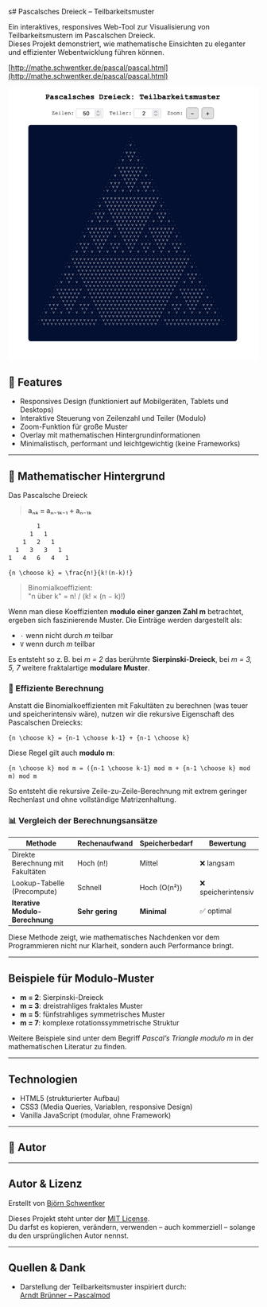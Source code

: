 s# Pascalsches Dreieck – Teilbarkeitsmuster

Ein interaktives, responsives Web-Tool zur Visualisierung von Teilbarkeitsmustern im Pascalschen Dreieck.  
Dieses Projekt demonstriert, wie mathematische Einsichten zu eleganter und effizienter Webentwicklung führen können.

[http://mathe.schwentker.de/pascal/pascal.html](http://mathe.schwentker.de/pascal/pascal.html)

![alt text](assets/pascal_preview.png)


## 📌 Features

- Responsives Design (funktioniert auf Mobilgeräten, Tablets und Desktops)
- Interaktive Steuerung von Zeilenzahl und Teiler (Modulo)
- Zoom-Funktion für große Muster
- Overlay mit mathematischen Hintergrundinformationen
- Minimalistisch, performant und leichtgewichtig (keine Frameworks)

---

## 🧼 Mathematischer Hintergrund

Das Pascalsche Dreieck

> **aₙₖ = aₙ₋₁ₖ₋₁ + aₙ₋₁ₖ**


```
        1
      1   1
    1   2   1
  1   3   3   1
1   4   6   4   1
```

```
{n \choose k} = \frac{n!}{k!(n-k)!}
```

> Binomialkoeffizient:  
> "n über k" = n! / (k! × (n − k)!)


Wenn man diese Koeffizienten **modulo einer ganzen Zahl m** betrachtet, ergeben sich faszinierende Muster. Die Einträge werden dargestellt als:

- `·` wenn nicht durch *m* teilbar
- `V` wenn durch *m* teilbar

Es entsteht so z. B. bei *m = 2* das berühmte **Sierpinski-Dreieck**, bei *m = 3, 5, 7* weitere fraktalartige **modulare Muster**.

### 🔁 Effiziente Berechnung

Anstatt die Binomialkoeffizienten mit Fakultäten zu berechnen (was teuer und speicherintensiv wäre), nutzen wir die rekursive Eigenschaft des Pascalschen Dreiecks:

```
{n \choose k} = {n-1 \choose k-1} + {n-1 \choose k}
```

Diese Regel gilt auch **modulo m**:

```
{n \choose k} mod m = ({n-1 \choose k-1} mod m + {n-1 \choose k} mod m) mod m
```

So entsteht die rekursive Zeile-zu-Zeile-Berechnung mit extrem geringer Rechenlast und ohne vollständige Matrizenhaltung.

### 📊 Vergleich der Berechnungsansätze

| Methode                       | Rechenaufwand         | Speicherbedarf       | Bewertung       |
|------------------------------|------------------------|----------------------|-----------------|
| Direkte Berechnung mit Fakultäten | Hoch (n!)              | Mittel               | ❌ langsam       |
| Lookup-Tabelle (Precompute)  | Schnell                | Hoch (O(n²))         | ❌ speicherintensiv |
| **Iterative Modulo-Berechnung** | **Sehr gering**         | **Minimal**          | ✅ optimal       |

Diese Methode zeigt, wie mathematisches Nachdenken vor dem Programmieren nicht nur Klarheit, sondern auch Performance bringt.


---

## Beispiele für Modulo-Muster

- **m = 2**: Sierpinski-Dreieck
- **m = 3**: dreistrahliges fraktales Muster
- **m = 5**: fünfstrahliges symmetrisches Muster
- **m = 7**: komplexe rotationssymmetrische Struktur

Weitere Beispiele sind unter dem Begriff *Pascal’s Triangle modulo m* in der mathematischen Literatur zu finden.

---

## Technologien

- HTML5 (strukturierter Aufbau)
- CSS3 (Media Queries, Variablen, responsive Design)
- Vanilla JavaScript (modular, ohne Framework)

---

## 👤 Autor

  


---

## Autor & Lizenz

Erstellt von [Björn Schwentker](https://github.com/BSchwentker)

Dieses Projekt steht unter der [MIT License](LICENSE).  
Du darfst es kopieren, verändern, verwenden – auch kommerziell – solange du den ursprünglichen Autor nennst.

---

## Quellen & Dank

- Darstellung der Teilbarkeitsmuster inspiriert durch:  
  [Arndt Brünner – Pascalmod](https://www.arndt-bruenner.de/mathe/scripts/pascalmod.htm)

